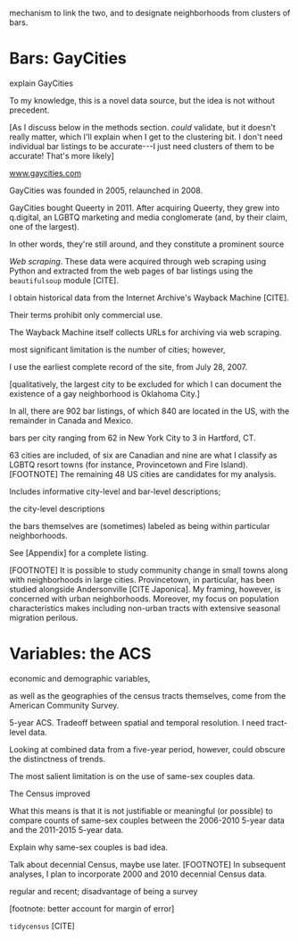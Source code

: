 ---
---

mechanism to link the two, and to designate neighborhoods from clusters of bars.

# Bars: GayCities

explain GayCities

To my knowledge, this is a novel data source, but the idea is not without precedent.



[As I discuss below in the methods section. *could* validate, but it doesn't really matter, which I'll explain when I get to the clustering bit. I don't need individual bar listings to be accurate---I just need clusters of them to be accurate! That's more likely]

www.gaycities.com

GayCities was founded in 2005, relaunched in 2008.

GayCities bought Queerty in 2011. After acquiring Queerty, they grew into q.digital, an LGBTQ marketing and media conglomerate (and, by their claim, one of the largest).

In other words, they're still around, and they constitute a prominent source

*Web scraping*. These data were acquired through web scraping using Python and extracted from the web pages of bar listings using the `beautifulsoup` module [CITE].

I obtain historical data from the Internet Archive's Wayback Machine [CITE].

Their terms prohibit only commercial use.

The Wayback Machine itself collects URLs for archiving via web scraping.

most significant limitation is the number of cities; however,

I use the earliest complete record of the site, from July 28, 2007.

[qualitatively, the largest city to be excluded for which I can document the existence of a gay neighborhood is Oklahoma City.]

In all, there are 902 bar listings, of which 840 are located in the US, with the remainder in Canada and Mexico.

bars per city ranging from 62 in New York City to 3 in Hartford, CT.

63 cities are included, of six are Canadian and nine are what I classify as LGBTQ resort towns (for instance, Provincetown and Fire Island).[FOOTNOTE] The remaining 48 US cities are candidates for my analysis.

Includes informative city-level and bar-level descriptions;

the city-level descriptions

the bars themselves are (sometimes) labeled as being within particular neighborhoods.

See [Appendix] for a complete listing.

[FOOTNOTE] It is possible to study community change in small towns along with neighborhoods in large cities. Provincetown, in particular, has been studied alongside Andersonville [CITE Japonica]. My framing, however, is concerned with urban neighborhoods. Moreover, my focus on population characteristics makes including non-urban tracts with extensive seasonal migration perilous.

# Variables: the ACS

economic and demographic variables,

as well as the geographies of the census tracts themselves, come from the American Community Survey.

5-year ACS. Tradeoff between spatial and temporal resolution. I need tract-level data.

Looking at combined data from a five-year period, however, could obscure the distinctness of trends.

The most salient limitation is on the use of same-sex couples data.

The Census improved

What this means is that it is not justifiable or meaningful (or possible) to compare counts of same-sex couples between the 2006-2010 5-year data and the 2011-2015 5-year data.

Explain why same-sex couples is bad idea.

Talk about decennial Census, maybe use later. [FOOTNOTE] In subsequent analyses, I plan to incorporate 2000 and 2010 decennial Census data.

regular and recent; disadvantage of being a survey

[footnote: better account for margin of error]

`tidycensus` [CITE]
